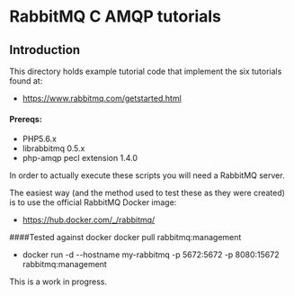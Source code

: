 
# RabbitMQ C AMQP tutorials

## Introduction

This directory holds example tutorial code that implement the six tutorials 
found at: 

 - <https://www.rabbitmq.com/getstarted.html>

#### Prereqs:
- PHP5.6.x
- librabbitmq 0.5.x
- php-amqp pecl extension 1.4.0

In order to actually execute these scripts you will need a RabbitMQ server.

The easiest way (and the method used to test these as they were created) is to use
the official RabbitMQ Docker image:

 - <https://hub.docker.com/_/rabbitmq/>

####Tested against docker docker pull rabbitmq:management
- docker run -d --hostname my-rabbitmq -p 5672:5672 -p 8080:15672 rabbitmq:management

This is a work in progress.
